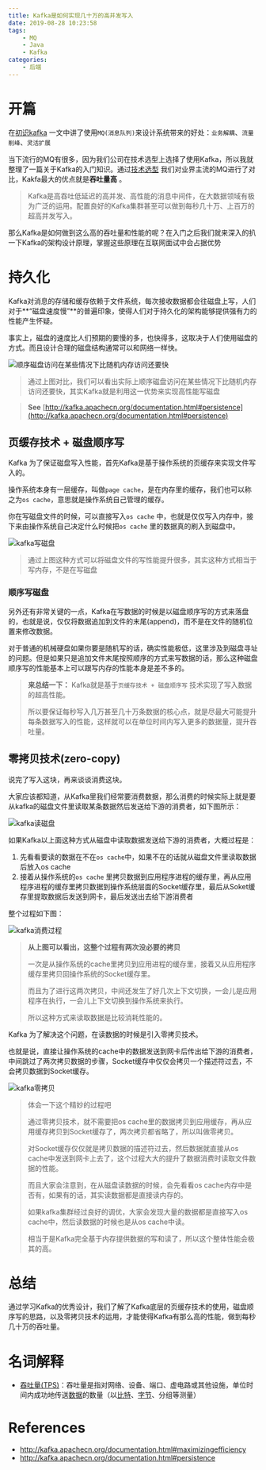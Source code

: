```yaml
---
title: Kafka是如何实现几十万的高并发写入
date: 2019-08-28 10:23:58
tags:
    - MQ
    - Java
    - Kafka
categories:
    - 后端
---
```


# 开篇

在[初识kafka](https://binchencoder.github.io/2019/08/27/%E5%88%9D%E8%AF%86kafka/) 一文中讲了使用`MQ(消息队列)`来设计系统带来的好处：`业务解耦`、`流量削峰`、`灵活扩展`

当下流行的MQ有很多，因为我们公司在技术选型上选择了使用Kafka，所以我就整理了一篇关于Kafka的入门知识。通过[技术选型](https://binchencoder.github.io/2019/08/27/%E5%88%9D%E8%AF%86kafka/#%E6%8A%80%E6%9C%AF%E9%80%89%E5%9E%8B) 我们对业界主流的MQ进行了对比，Kakfa最大的优点就是**吞吐量高** 。

> Kafka是高吞吐低延迟的高并发、高性能的消息中间件，在大数据领域有极为广泛的运用。配置良好的Kafka集群甚至可以做到每秒几十万、上百万的超高并发写入。

那么Kafka是如何做到这么高的吞吐量和性能的呢？在入门之后我们就来深入的扒一下Kafka的架构设计原理，掌握这些原理在互联网面试中会占据优势

# 持久化

Kafka对消息的存储和缓存依赖于文件系统，每次接收数据都会往磁盘上写，人们对于**“磁盘速度慢”**的普遍印象，使得人们对于持久化的架构能够提供强有力的性能产生怀疑。

事实上，磁盘的速度比人们预期的要慢的多，也快得多，这取决于人们使用磁盘的方式。而且设计合理的磁盘结构通常可以和网络一样快。

![顺序磁盘访问在某些情况下比随机内存访问还要快](./kafka是如何实现几十万的高并发写入/持久化.jpg)

> 通过上图对比，我们可以看出实际上顺序磁盘访问在某些情况下比随机内存访问还要快，其实Kafka就是利用这一优势来实现高性能写磁盘

> **See** [http://kafka.apachecn.org/documentation.html#persistence](http://kafka.apachecn.org/documentation.html#persistence)

## 页缓存技术 + 磁盘顺序写

Kafka 为了保证磁盘写入性能，首先Kafka是基于操作系统的页缓存来实现文件写入的。

操作系统本身有一层缓存，叫做`page cache`，是在内存里的缓存，我们也可以称之为`os cache`，意思就是操作系统自己管理的缓存。

你在写磁盘文件的时候，可以直接写入`os cache` 中，也就是仅仅写入内存中，接下来由操作系统自己决定什么时候把`os cache` 里的数据真的刷入到磁盘中。

![kafka写磁盘](./kafka是如何实现几十万的高并发写入/kafka写磁盘.png)

> 通过上图这种方式可以将磁盘文件的写性能提升很多，其实这种方式相当于写内存，不是在写磁盘

### **顺序写磁盘**

另外还有非常关键的一点，Kafka在写数据的时候是以磁盘顺序写的方式来落盘的，也就是说，仅仅将数据追加到文件的末尾(append)，而不是在文件的随机位置来修改数据。

对于普通的机械硬盘如果你要是随机写的话，确实性能极低，这里涉及到磁盘寻址的问题。但是如果只是追加文件末尾按照顺序的方式来写数据的话，那么这种磁盘顺序写的性能基本上可以跟写内存的性能本身是差不多的。

> **来总结一下：** Kafka就是基于`页缓存技术 + 磁盘顺序写` 技术实现了写入数据的超高性能。
>
> 所以要保证每秒写入几万甚至几十万条数据的核心点，就是尽最大可能提升每条数据写入的性能，这样就可以在单位时间内写入更多的数据量，提升吞吐量。

## 零拷贝技术(zero-copy)

说完了写入这块，再来谈谈消费这块。

大家应该都知道，从Kafka里我们经常要消费数据，那么消费的时候实际上就是要从kafka的磁盘文件里读取某条数据然后发送给下游的消费者，如下图所示：

![kafka读磁盘](./kafka是如何实现几十万的高并发写入/kafka读磁盘.png)

如果Kafka以上面这种方式从磁盘中读取数据发送给下游的消费者，大概过程是：

1. 先看看要读的数据在不在`os cache`中，如果不在的话就从磁盘文件里读取数据后放入os cache
2. 接着从操作系统的`os cache` 里拷贝数据到应用程序进程的缓存里，再从应用程序进程的缓存里拷贝数据到操作系统层面的Socket缓存里，最后从Soket缓存里提取数据后发送到网卡，最后发送出去给下游消费者

整个过程如下图：

![kafka消费过程](./kafka是如何实现几十万的高并发写入/kafka消费过程.png)

> **从上图可以看出，这整个过程有两次没必要的拷贝**
>
> 一次是从操作系统的cache里拷贝到应用进程的缓存里，接着又从应用程序缓存里拷贝回操作系统的Socket缓存里。
>
> 而且为了进行这两次拷贝，中间还发生了好几次上下文切换，一会儿是应用程序在执行，一会儿上下文切换到操作系统来执行。
>
> 所以这种方式来读取数据是比较消耗性能的。

Kafka 为了解决这个问题，在读数据的时候是引入零拷贝技术。

也就是说，直接让操作系统的cache中的数据发送到网卡后传出给下游的消费者，中间跳过了两次拷贝数据的步骤，Socket缓存中仅仅会拷贝一个描述符过去，不会拷贝数据到Socket缓存。

![kafka零拷贝](./kafka是如何实现几十万的高并发写入/kafka零拷贝.png)

> 体会一下这个精妙的过程吧
>
> 通过零拷贝技术，就不需要把os cache里的数据拷贝到应用缓存，再从应用缓存拷贝到Socket缓存了，两次拷贝都省略了，所以叫做零拷贝。
>
> 对Socket缓存仅仅就是拷贝数据的描述符过去，然后数据就直接从os cache中发送到网卡上去了，这个过程大大的提升了数据消费时读取文件数据的性能。
>
> 而且大家会注意到，在从磁盘读数据的时候，会先看看os cache内存中是否有，如果有的话，其实读数据都是直接读内存的。
>
> 如果kafka集群经过良好的调优，大家会发现大量的数据都是直接写入os cache中，然后读数据的时候也是从os cache中读。
>
> 相当于是Kafka完全基于内存提供数据的写和读了，所以这个整体性能会极其的高。

# 总结

通过学习Kafka的优秀设计，我们了解了Kafka底层的页缓存技术的使用，磁盘顺序写的思路，以及零拷贝技术的运用，才能使得Kafka有那么高的性能，做到每秒几十万的吞吐量。

# 名词解释

- [吞吐量(TPS)](https://baike.baidu.com/item/%E5%90%9E%E5%90%90%E9%87%8F)：吞吐量是指对网络、设备、端口、虚电路或其他设施，单位时间内成功地传送[数据](https://baike.baidu.com/item/数据/5947370)的数量（以[比特](https://baike.baidu.com/item/比特/3431582)、[字节](https://baike.baidu.com/item/字节/1096318)、分组等测量）

# References

- http://kafka.apachecn.org/documentation.html#maximizingefficiency
- http://kafka.apachecn.org/documentation.html#persistence